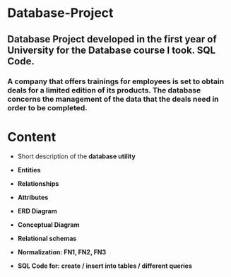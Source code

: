 # Database-Project
## Database Project developed in the first year of University for the Database course I took. SQL Code. 

### A company that offers trainings for employees is set to obtain deals for a limited edition of its products. The database concerns the management of the data that the deals need in order to be completed. 


# Content 

* Short description of the **database utility**

* **Entities**

* **Relationships**

* **Attributes**

* **ERD Diagram**

* **Conceptual Diagram**

* **Relational schemas**

* **Normalization: FN1, FN2, FN3**

* **SQL Code for: create / insert into tables / different queries**
